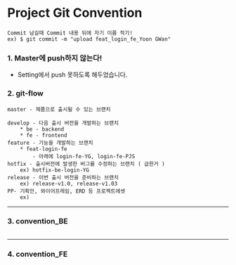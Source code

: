 # Project Git Convention

```
Commit 남길때 Commit 내용 뒤에 자기 이름 적기!
ex) $ git commit -m "upload feat_login_fe_Yoon GWan"
```

### 1. Master에 push하지 않는다!

* Setting에서 push 못하도록 해두었습니다.

### 2. git-flow

```
master - 제품으로 출시될 수 있는 브랜치

develop - 다음 출시 버전을 개발하는 브랜치
	* be - backend
	* fe - frontend
feature - 기능을 개발하는 브랜치
	* feat-login-fe
		- 아래에 login-fe-YG, login-fe-PJS
hotfix - 출시버전에 발생한 버그를 수정하는 브랜치 ( 급한거 )
	ex) hotfix-be-login-YG
release - 이번 출시 버전을 준비하는 브랜치
	ex) release-v1.0, release-v1.03
PP- 기획안, 와이어프레임, ERD 등 프로젝트에셋
	ex)
```

--------



### 3. convention_BE

```
```

---------



### 4. convention_FE

```
```

